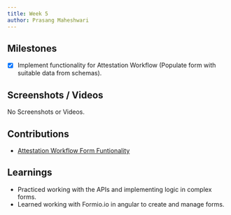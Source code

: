```yaml
---
title: Week 5
author: Prasang Maheshwari
---
```


## Milestones
- [x] Implement functionality for Attestation Workflow (Populate form with suitable data from schemas).

## Screenshots / Videos
No Screenshots or Videos.

## Contributions
- [Attestation Workflow Form Funtionality](https://github.com/Sunbird-RC/Admin-Portal/pull/108/)

## Learnings
- Practiced working with the APIs and implementing logic in complex forms.
- Learned working with Formio.io in angular to create and manage forms.
